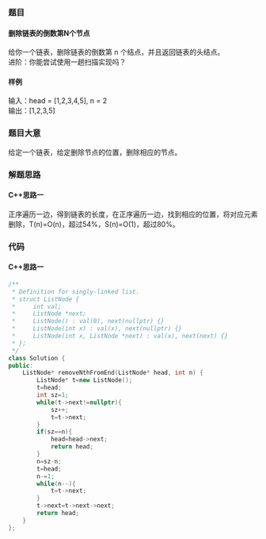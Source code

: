 ### 题目
#### 删除链表的倒数第N个节点
给你一个链表，删除链表的倒数第 n 个结点，并且返回链表的头结点。  
进阶：你能尝试使用一趟扫描实现吗？
#### 样例
输入：head = [1,2,3,4,5], n = 2  
输出：[1,2,3,5]
### 题目大意
给定一个链表，给定删除节点的位置，删除相应的节点。
### 解题思路
#### C++思路一
正序遍历一边，得到链表的长度，在正序遍历一边，找到相应的位置，将对应元素删除，T(n)=O(n)，超过54%，S(n)=O(1)，超过80%。
### 代码
#### C++思路一
```C++
/**
 * Definition for singly-linked list.
 * struct ListNode {
 *     int val;
 *     ListNode *next;
 *     ListNode() : val(0), next(nullptr) {}
 *     ListNode(int x) : val(x), next(nullptr) {}
 *     ListNode(int x, ListNode *next) : val(x), next(next) {}
 * };
 */
class Solution {
public:
    ListNode* removeNthFromEnd(ListNode* head, int n) {
        ListNode* t=new ListNode();
        t=head;
        int sz=1;
        while(t->next!=nullptr){
            sz++;
            t=t->next;
        }
        if(sz==n){
            head=head->next;
            return head;
        }
        n=sz-n;
        t=head;
        n-=1;
        while(n--){
            t=t->next;
        }
        t->next=t->next->next;
        return head;
    }
};
```
